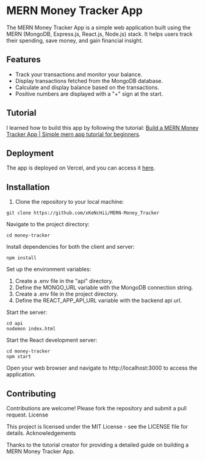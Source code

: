 # MERN Money Tracker App

The MERN Money Tracker App is a simple web application built using the MERN (MongoDB, Express.js, React.js, Node.js) stack. It helps users track their spending, save money, and gain financial insight.

## Features

- Track your transactions and monitor your balance.
- Display transactions fetched from the MongoDB database.
- Calculate and display balance based on the transactions.
- Positive numbers are displayed with a "+" sign at the start.

## Tutorial

I learned how to build this app by following the tutorial: [Build a MERN Money Tracker App | Simple mern app tutorial for beginners](https://youtu.be/aD1c_YmHsFg?list=PLChiukrA-RMOEB1PRQqB1NITIRsDz9pIN).

## Deployment

The app is deployed on Vercel, and you can access it [here](https://mern-money-tracker-xuanqi.vercel.app/).

## Installation

1. Clone the repository to your local machine:

```
git clone https://github.com/xKeNcHii/MERN-Money_Tracker
```

Navigate to the project directory:

```
cd money-tracker
```

Install dependencies for both the client and server:

```
npm install
```


Set up the environment variables:

1. Create a .env file in the "api" directory.
2. Define the MONGO_URL variable with the MongoDB connection string.
3. Create a .env file in the project directory.
4. Define the REACT_APP_API_URL variable with the backend api url.
   
Start the server:

```
cd api
nodemon index.html
```

Start the React development server:
```
cd money-tracker
npm start
```

Open your web browser and navigate to http://localhost:3000 to access the application.

## Contributing

Contributions are welcome! Please fork the repository and submit a pull request.
License

This project is licensed under the MIT License - see the LICENSE file for details.
Acknowledgements

Thanks to the tutorial creator for providing a detailed guide on building a MERN Money Tracker App.
